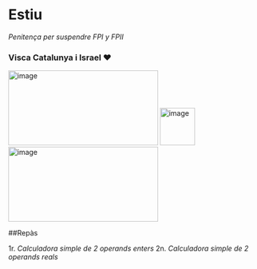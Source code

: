 # Estiu
*Penitença per suspendre FPI y FPII*
### Visca Catalunya i Israel ❤️
<img width="300" height="150" alt="image" src="https://github.com/user-attachments/assets/4218fed2-34cd-4194-b4cb-9ccb18422c63" />  <img width="70" height="75" alt="image" src="https://github.com/user-attachments/assets/a0bb15bf-755b-48a6-9892-26768935476d" />  <img width="300" height="150" alt="image" src="https://github.com/user-attachments/assets/0a1ff437-3c87-48c7-9a1c-1091ea7e512a" />

##Repàs  

1r. *Calculadora simple de 2 operands enters*
2n. *Calculadora simple de 2 operands reals*
